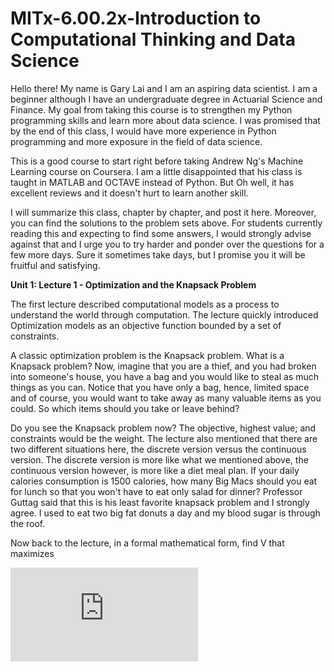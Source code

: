 # MITx-6.00.2x-Introduction to Computational Thinking and Data Science

Hello there! My name is Gary Lai and I am an aspiring data scientist. I am a beginner although I have an undergraduate degree in Actuarial Science and Finance. My goal from taking this course is to strengthen my Python programming skills and learn more about data science. I was promised that by the end of this class, I would have more experience in Python programming and more exposure in the field of data science. 

This is a good course to start right before taking Andrew Ng's Machine Learning course on Coursera. I am a little disappointed that his class is taught in MATLAB and OCTAVE instead of Python. But Oh well, it has excellent reviews and it doesn't hurt to learn another skill. 

I will summarize this class, chapter by chapter, and post it here. Moreover, you can find the solutions to the problem sets above. For students currently reading this and expecting to find some answers, I would strongly advise against that and I urge you to try harder and ponder over the questions for a few more days. Sure it sometimes take days, but I promise you it will be fruitful and satisfying. 

**Unit 1: Lecture 1 - Optimization and the Knapsack Problem**

The first lecture described computational models as a process to understand the world through computation. The lecture quickly introduced Optimization models as an objective function bounded by a set of constraints. 

A classic optimization problem is the Knapsack problem. What is a Knapsack problem? Now, imagine that you are a thief, and you had broken into someone's house, you have a bag and you would like to steal as much things as you can. Notice that you have only a bag, hence, limited space and of course, you would want to take away as many valuable items as you could. So which items should you take or leave behind? 

Do you see the Knapsack problem now? The objective, highest value; and constraints would be the weight. The lecture also mentioned that there are two different situations here, the discrete version versus the continuous version. The discrete version is more like what we mentioned above, the continuous version however, is more like a diet meal plan. If your daily calories consumption is 1500 calories, how many Big Macs should you eat for lunch so that you won't have to eat only salad for dinner? Professor Guttag said that this is his least favorite knapsack problem and I strongly agree. I used to eat two big fat donuts a day and my blood sugar is through the roof. 

Now back to the lecture, in a formal mathematical form, find V that maximizes

![equation](https://latex.codecogs.com/gif.latex?%5Csum%7Bi%3D0%7D%7Bn-1%7DV%5Bi%5D*I%5Bi%5D.value)
